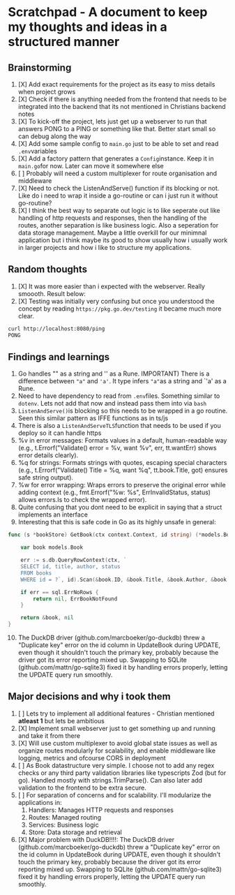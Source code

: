 # Scratchpad - A document to keep my thoughts and ideas in a structured manner

## Brainstorming

1. [X] Add exact requirements for the project as its easy to miss details when project grows
2. [X] Check if there is anything needed from the frontend that needs to be integrated into the backend that its not mentioned in Christians backend notes
3. [X] To kick-off the project, lets just get up a webserver to run that answers PONG to a PING or something like that. Better start small so can debug along the way
4. [X] Add some sample config to `main.go` just to be able to set and read `.env`variables
5. [X] Add a factory pattern that generates a `Config`instance. Keep it in `main.go`for now. Later can move it somewhere else
6. [ ] Probably will need a custom multiplexer for route organisation and middleware
7. [X] Need to check the ListenAndServe() function if its blocking or not. Like do i need to wrap it inside a go-routine or can i just run it without go-routine?
8. [X] I think the best way to separate out logic is to like seperate out like handling of http requests and responses, then the handling of the routes, another separation is like business logic. Also a seperation for data storage management. Maybe a little overkill for our minimnal application but i think maybe its good to show usually how i usually work in larger projects and how i like to structure my applications.

## Random thoughts

1. [X] It was more easier than i expected with the webserver. Really smoooth. Result below:
2. [X] Testing was initially very confusing but once you understood the concept by reading `https://pkg.go.dev/testing` it became much more clear.

```bash
curl http://localhost:8080/ping
PONG
```
## Findings and learnings

1. Go handles "" as a string and '' as a Rune. IMPORTANT) There is a difference between `"a"` and `'a'`. It type infers `"a"`as a string and `'a' as a Rune.
2. Need to have dependency to read from `.env`files. Something similar to `dotenv`. Lets not add that now and instead pass them into via `bash`
3. `ListenAndServe()`is blocking so this needs to be wrapped in a go routine. Seen this similar pattern as IFFE functions as in ts/js
4. There is also a `ListenAndServeTLS`function that needs to be used if you deploy so it can handle https
5. %v in error messages: Formats values in a default, human-readable way (e.g., t.Errorf("Validate() error = %v, want %v", err, tt.wantErr) shows error details clearly).
6. %q for strings: Formats strings with quotes, escaping special characters (e.g., t.Errorf("Validate() Title = %q, want %q", tt.book.Title, got) ensures safe string output).
7. %w for error wrapping: Wraps errors to preserve the original error while adding context (e.g., fmt.Errorf("%w: %s", ErrInvalidStatus, status) allows errors.Is to check the wrapped error).
8. Quite confusing that you dont need to be explicit in saying that a struct implements an interface
9. Interesting that this is safe code in Go as its highly unsafe in general:

```go
func (s *bookStore) GetBook(ctx context.Context, id string) (*models.Book, error) {

	var book models.Book

	err := s.db.QueryRowContext(ctx, `
	SELECT id, title, author, status
	FROM books
	WHERE id = ?`, id).Scan(&book.ID, &book.Title, &book.Author, &book.Status)

	if err == sql.ErrNoRows {
		return nil, ErrBookNotFound
	}

	return &book, nil
}
```

10. The DuckDB driver (github.com/marcboeker/go-duckdb) threw a "Duplicate key" error on the id column in UpdateBook during UPDATE, even though it shouldn't touch the primary key, probably because the driver got its error reporting mixed up. Swapping to SQLite (github.com/mattn/go-sqlite3) fixed it by handling errors properly, letting the UPDATE query run smoothly.

## Major decisions and why i took them

1. [ ] Lets try to implement all additional features - Christian mentioned **atleast 1** but lets be ambitious
2. [X] Implement small webserver just to get something up and running and take it from there
3. [X] Will use custom multiplexer to avoid global state issues as well as organize routes modularly for scalability, and enable middleware like logging, metrics and ofcourse CORS in deployment
4. [ ] As Book datastructure very simple. I choose not to add any regex checks or any third party validation libraries like typescripts Zod (but for go). Handled mostly with strings.TrimParse(). Can also later add validation to the frontend to be extra secure.
5. [ ] For separation of concerns and for scalability. I'll modularize the applications in:
   1. Handlers: Manages HTTP requests and responses
   2. Routes: Managed routing
   3. Services: Business logic
   4. Store: Data storage and retrieval
6. [X] Major problem with DuckDB!!!!: The DuckDB driver (github.com/marcboeker/go-duckdb) threw a "Duplicate key" error on the id column in UpdateBook during UPDATE, even though it shouldn't touch the primary key, probably because the driver got its error reporting mixed up. Swapping to SQLite (github.com/mattn/go-sqlite3) fixed it by handling errors properly, letting the UPDATE query run smoothly.
